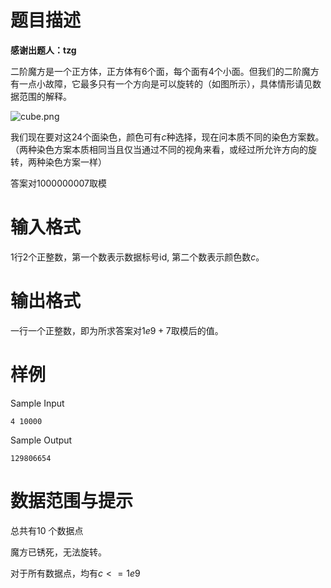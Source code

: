 
# 题目描述

**感谢出题人：tzg**

二阶魔方是一个正方体，正方体有$6$个面，每个面有$4$个小面。但我们的二阶魔方有一点小故障，它最多只有一个方向是可以旋转的（如图所示），具体情形请见数据范围的解释。

![cube.png](source/guoj/37010/img/aHR0cHM6Ly9pLmxvbGkubmV0LzIwMTkvMDgvMjEvVUczRElwY3ZZNHlNUndkLnBuZw==.png)

我们现在要对这$24$个面染色，颜色可有$c$种选择，现在问本质不同的染色方案数。（两种染色方案本质相同当且仅当通过不同的视角来看，或经过所允许方向的旋转，两种染色方案一样）

答案对$1000000007$取模

# 输入格式

$1$行$2$个正整数，第一个数表示数据标号id, 第二个数表示颜色数$c$。

# 输出格式

一行一个正整数，即为所求答案对$1e9+7$取模后的值。

# 样例

Sample Input
```
4 10000
```
Sample Output
```
129806654
```

# 数据范围与提示

总共有10 个数据点

魔方已锈死，无法旋转。

对于所有数据点，均有$c<=1e9$


